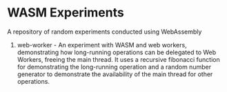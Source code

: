 # WASM Experiments

A repository of random experiments conducted using WebAssembly

1. web-worker - An experiment with WASM and web workers, demonstrating how long-running operations can be delegated to Web Workers, freeing the main thread. It uses a recursive fibonacci function for demonstrating the long-running operation and a random number generator to demonstrate the availability of the main thread for other operations.
